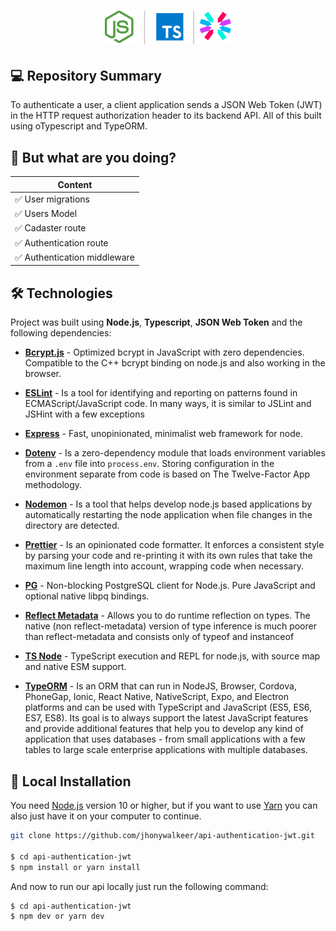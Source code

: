 <h1 align="center">
    <img width="40%"  alt="API Authentication JWT" src="./readme/assets/images/repo-icon-apijwt.svg" />
</h1>

## 💻 Repository Summary

To authenticate a user, a client application sends a JSON Web Token (JWT) in the HTTP request authorization header to its backend API. All of this built using oTypescript and TypeORM.

## 🚩 But what are you doing?

| Content                                                              |
| -------------------------------------------------------------------- |
| ✅ User migrations  |
| ✅ Users Model               |
| ✅ Cadaster route            |
| ✅ Authentication route      |
| ✅ Authentication middleware |

## 🛠 Technologies

Project was built using **Node.js**, **Typescript**, **JSON Web Token** and the following dependencies:

- **[Bcrypt.js](https://www.npmjs.com/package/bcryptjs)** - Optimized bcrypt in JavaScript with zero dependencies. Compatible to the C++ bcrypt binding on node.js and also working in the browser.

- **[ESLint](https://www.npmjs.com/package/eslint)** - Is a tool for identifying and reporting on patterns found in ECMAScript/JavaScript code. In many ways, it is similar to JSLint and JSHint with a few exceptions

- **[Express](https://www.npmjs.com/package/express)** - Fast, unopinionated, minimalist web framework for node.

- **[Dotenv](https://www.npmjs.com/package/dotenv)** - Is a zero-dependency module that loads environment variables from a `.env` file into `process.env`. Storing configuration in the environment separate from code is based on The Twelve-Factor App methodology.

- **[Nodemon](https://www.npmjs.com/package/nodemon)** - Is a tool that helps develop node.js based applications by automatically restarting the node application when file changes in the directory are detected.

- **[Prettier](https://www.npmjs.com/package/prettier)** - Is an opinionated code formatter. It enforces a consistent style by parsing your code and re-printing it with its own rules that take the maximum line length into account, wrapping code when necessary.

- **[PG](https://www.npmjs.com/package/pg)** - Non-blocking PostgreSQL client for Node.js. Pure JavaScript and optional native libpq bindings.

- **[Reflect Metadata](https://www.npmjs.com/package/reflect-metadata)** - Allows you to do runtime reflection on types. The native (non reflect-metadata) version of type inference is much poorer than reflect-metadata and consists only of typeof and instanceof

- **[TS Node](https://www.npmjs.com/package/ts-node)** - TypeScript execution and REPL for node.js, with source map and native ESM support.

- **[TypeORM](https://www.npmjs.com/package/typeorm)** - Is an ORM that can run in NodeJS, Browser, Cordova, PhoneGap, Ionic, React Native, NativeScript, Expo, and Electron platforms and can be used with TypeScript and JavaScript (ES5, ES6, ES7, ES8). Its goal is to always support the latest JavaScript features and provide additional features that help you to develop any kind of application that uses databases - from small applications with a few tables to large scale enterprise applications with multiple databases.

## 🔨 Local Installation

You need [Node.js](https://nodejs.org) version 10 or higher, but if you want to use [Yarn](https://yarnpkg.com/) you can also just have it on your computer to continue.

```bash
git clone https://github.com/jhonywalkeer/api-authentication-jwt.git

$ cd api-authentication-jwt
$ npm install or yarn install
```

And now to run our api locally just run the following command:

```bash
$ cd api-authentication-jwt
$ npm dev or yarn dev
```
